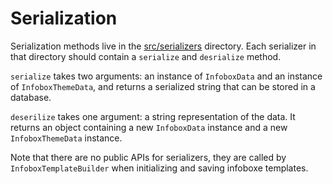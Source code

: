 # Serialization

Serialization methods live in the [src/serializers](../src/serializers) directory. Each serializer in that directory should contain a `serialize` and `desrialize` method. 

`serialize` takes two arguments: an instance of `InfoboxData` and an instance of `InfoboxThemeData`, and returns a serialized string that can be stored in a database. 

`deserilize` takes one argument: a string representation of the data. It returns an object containing a new `InfoboxData` instance and a new `InfoboxThemeData` instance. 

Note that there are no public APIs for serializers, they are called by `InfoboxTemplateBuilder` when initializing and saving infoboxe templates. 